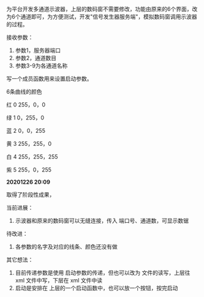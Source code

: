 为平台开发多通道示波器，上层的数码窗不需要修改，功能由原来的6个界面，改为6个通道即可，为方便测试，开发"信号发生器服务端"，模拟数码窗调用示波器的过程。

接收参数：

1. 参数1，服务器端口
2. 参数2，通道数目
3. 参数3-9为各通道名称

写一个成员函数用来设置启动参数。



6条曲线的颜色

红 0  255，0，0 

绿 1  0，255，0

蓝 2   0，0，255

黄 3   255，255，0

白 4   255，255，255 

紫 5   255，0，255



**20201226 20:09**

取得了阶段性成果，

当前进展：

1. 示波器和原来的数码窗可以无缝连接，传入 端口号、通道数，可显示数锯

待改进：

1. 各参数的名字及对应的线条、颜色还没有做

其它想法：

1. 目前传递参数是使用 启动参数的传递，但也可以改为 文件的读写，上层往 xml 文件中写，下层在 xml 文件中读
2. 启动是安排在 上层的一个启动函数中，也可以放一个按钮，按完启动

